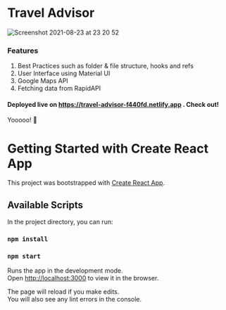 # Travel Advisor

![Screenshot 2021-08-23 at 23 20 52](https://user-images.githubusercontent.com/68222437/130517355-6860ac4e-e1ea-441f-a9a1-ddf7cf2c54fc.png)

### Features

1. Best Practices such as folder & file structure, hooks and refs
2. User Interface using Material UI
3. Google Maps API
4. Fetching data from RapidAPI

#### Deployed live on https://travel-advisor-f440fd.netlify.app . Check out!

Yooooo! 🚀

# Getting Started with Create React App

This project was bootstrapped with [Create React App](https://github.com/facebook/create-react-app).

## Available Scripts

In the project directory, you can run:

### `npm install`
### `npm start`

Runs the app in the development mode.\
Open [http://localhost:3000](http://localhost:3000) to view it in the browser.

The page will reload if you make edits.\
You will also see any lint errors in the console.
